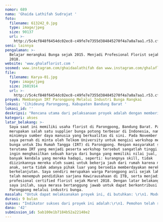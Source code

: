 ```yaml
---
nomor: 689
nama: 'Ghaida Lathifah Sudrajat '
foto:
  filename: 613242_0.jpg
  type: image/jpeg
  size: 90137
  url: >-
    http://5c4cf848f6454dc02ec8-c49fe7e7355d384845270f4a7a0a7aa1.r53.cf2.rackcdn.com/c143d791-94f1-49a7-b5a3-f8cf5fb05cb3/613242_0.jpg
seni: lainnya
pengalaman: >-
  Belajar merangkai Bunga sejak 2015. Menjadi Profesional Florist sejak Maret
  2018.
website: 'www.ghalaflorist.com '
sosmed: www.instagram.com/ghaidaalathifah dan www.instagram.com/ghalaflorist
file:
  filename: Karya-01.jpg
  type: image/jpeg
  size: 2601914
  url: >-
    http://5c4cf848f6454dc02ec8-c49fe7e7355d384845270f4a7a0a7aa1.r53.cf2.rackcdn.com/e2ba16cb-b2bf-4bc2-83a9-4048f0082e3b/Karya-01.jpg
proyek: Membangun IRT Parongpong Melalui Industri Bunga Rangkai
lokasi: 'Cihideung Parongpong, Kabupaten Bandung Barat '
lokasi_id: ''
deskripsi: "Rencana utama dari pelaksanaan proyek adalah dengan memberikan kelas keterampilan dasar menjadi seorang perangkai bunga dan membangun fasilitas yang cukup bagi IRT di Cihideung, Parongpong, Bandung Barat untuk berkarya. Proyek ini bertujuan untuk memberikan skill kepada Ibu Rumah Tangga (IRT) di Cihideung, Parongpong agar dapat terus berkarya (merangkai bunga, serta dekorasi) dan menghasilkan nilai jual serta menyediakan tempat bagi IRT yang berkelanjutan, berlokasi tidak jauh dari tempat tinggalnya. \r\n\r\nPemohon sebagai salah satu Florist Profesional di Indonesia akan memberikan kelas kepada IRT untuk mengajarkan skill dasar merangkai bunga. Serta workshop yang dibangun nantinya akan di gunakan oleh pemohon sebagai sarana untuk kelas agar pelatihan yang di berikan di berikan dapat berjalan secara berkelanjutan. Proyek ini di laksanakan oleh saya sebagai penggagas, serta 3 orang lainnya yang membantu saya nantinya dalam melaksanakan proyek ini. "
kategori: akses
latar_belakang: >-
  Saya saat ini memiliki usaha florist di Parongpong, Bandung Barat. Parongpong
  merupakan salah satu supplier bunga potong terbesar di Indonesia, namun masih
  minimnya sumber daya manusia yang berkualitas di sini. Pada November 2017,
  saya pernah di minta oleh Telkom University untuk mengisi workshop merangkai
  bunga untuk Ibu Rumah Tangga (IRT) di Parongpong. Respon masyarakat sekitar,
  terutama IRT yang menjadi peserta workshop tersebut sangatlah tinggi. Mereka
  ingin menghasilkan sebuah karya dari bunga yang memiliki nilai jual, namun ada
  banyak kendala yang mereka hadapi, seperti: kurangnya skill, tidak
  diizinkannya mereka oleh suami untuk bekerja jauh dari rumah karena memiliki
  anak, serta tidak adanya pihak luar yang bersedia memberdayakan mereka secara
  berkelanjutan. Saya sendiri merupakan warga Parongpong asli sejak lahir. Saya
  telah menempuh pendidikan sarjana Kewirausahaan di ITB, serta menjadi
  profesional certified florist sejak Maret 2018. Dengan latar belakang keilmuan
  saya inilah, saya merasa bertanggung jawab untuk dapat berkontribusi bagi
  Parongpong melalui industri bunga.
masalah: "Untuk dapat melaksanakan proyek ini, di butuhkan: \r\n1. Modul pembelajaran untuk kelas merangkai bunga (sudah di buat oleh pemohon sendiri)\r\n2. Alat-alat merangkai bunga untuk +- 20 IRT \r\n3. Bahan-bahan merangkai seperti bunga, daun-daun, dll (pemohon sudah mendapatkan sponsor dari pihak Koperasi Bunga Parongpong)\r\n4. Workshop beserta fasilitasnya serta kelas yang dapat dipakai IRT yang dekat dengan rumahnya.\r\n\r\nPermasalahan utama yang dihadapi yaitu adalah tidak adanya lokasi tempat kerja (workshop) yang cukup dekat serta bisa dipakai untuk melatih IRT secara berkelanjutan untuk berkarya. Maka dari itu, dana hibah ini nantinya akan di alokasikan untuk membangun workshop berbentuk bangunan outdoor (seperti garasi).  Selain itu dana hibah akan digunakan untuk membeli fasilitas interior seperti meja, kursi, papan tulis, dll.\r\nDana total yang dibutuhkan +- sekitar 42 juta. Proyek ini sudah mendapatkan bantuan lahan sebesar 5x8 meter persegi sebagai tempat membangun workshop tersebut . Lokasi yang berjarak dekat dengan rumah para IRT kami rasa sudah cukup untuk menyelesaikan masalah yang dihadapi saat ini."
durasi: 9 bulan
sukses: "Indikator sukses dari proyek ini adalah:\r\n1. Pemohon telah selesai memberikan seluruh modul kelas kepada IRT yang bergabung dalam kelas.\r\n2. Membangun workshop (tempat kerja) yang berkelanjutan di Parongpong.\r\n3. Memberikan kesempatan bagi IRT untuk berkarya dan menjual hasil karyanya."
dana: '42'
submission_id: 5ab100e1b7184b52a22148e2
---
```

